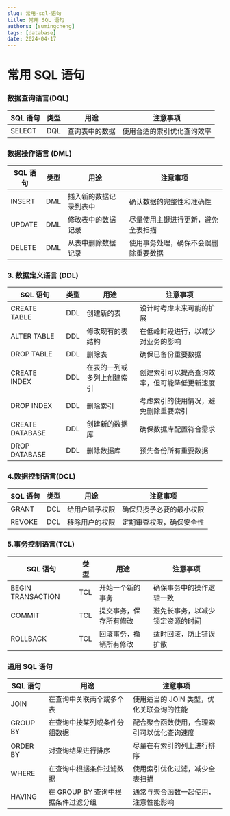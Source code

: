 ```yaml
---
slug: 常用-sql-语句
title: 常用 SQL 语句
authors: [sumingcheng]
tags: [database]
date: 2024-04-17
---
```


# 常用 SQL 语句



 

### 数据查询语言(DQL)  

| SQL 语句 | 类型 | 用途 | 注意事项 |
| --- | --- | --- | --- |
| SELECT | DQL | 查询表中的数据 | 使用合适的索引优化查询效率 |

### 数据操作语言 (DML)  

| SQL 语句 | 类型 | 用途 | 注意事项 |
| --- | --- | --- | --- |
| INSERT | DML | 插入新的数据记录到表中 | 确认数据的完整性和准确性 |
| UPDATE | DML | 修改表中的数据记录 | 尽量使用主键进行更新，避免全表扫描 |
| DELETE | DML | 从表中删除数据记录 | 使用事务处理，确保不会误删除重要数据 |

### 3. 数据定义语言 (DDL)  

| SQL 语句 | 类型 | 用途 | 注意事项 |
| --- | --- | --- | --- |
| CREATE TABLE | DDL | 创建新的表 | 设计时考虑未来可能的扩展 |
| ALTER TABLE | DDL | 修改现有的表结构 | 在低峰时段进行，以减少对业务的影响 |
| DROP TABLE | DDL | 删除表 | 确保已备份重要数据 |
| CREATE INDEX | DDL | 在表的一列或多列上创建索引 | 创建索引可以提高查询效率，但可能降低更新速度 |
| DROP INDEX | DDL | 删除索引 | 考虑索引的使用情况，避免删除重要索引 |
| CREATE DATABASE | DDL | 创建新的数据库 | 确保数据库配置符合需求 |
| DROP DATABASE | DDL | 删除数据库 | 预先备份所有重要数据 |

### 4.数据控制语言(DCL)  

| SQL 语句 | 类型 | 用途 | 注意事项 |
| --- | --- | --- | --- |
| GRANT | DCL | 给用户赋予权限 | 确保只授予必要的最小权限 |
| REVOKE | DCL | 移除用户的权限 | 定期审查权限，确保安全性 |

### 5.事务控制语言(TCL)  

| SQL 语句 | 类型 | 用途 | 注意事项 |
| --- | --- | --- | --- |
| BEGIN TRANSACTION | TCL | 开始一个新的事务 | 确保事务中的操作逻辑一致 |
| COMMIT | TCL | 提交事务，保存所有修改 | 避免长事务，以减少锁定资源的时间 |
| ROLLBACK | TCL | 回滚事务，撤销所有修改 | 适时回滚，防止错误扩散 |

### 通用 SQL 语句  

| SQL 语句 | 用途 | 注意事项 |
| --- | --- | --- |
| JOIN | 在查询中关联两个或多个表 | 使用适当的 JOIN 类型，优化关联查询的性能 |
| GROUP BY | 在查询中按某列或条件分组数据 | 配合聚合函数使用，合理索引可以优化查询速度 |
| ORDER BY | 对查询结果进行排序 | 尽量在有索引的列上进行排序 |
| WHERE | 在查询中根据条件过滤数据 | 使用索引优化过滤，减少全表扫描 |
| HAVING | 在 GROUP BY 查询中根据条件过滤分组 | 通常与聚合函数一起使用，注意性能影响 |